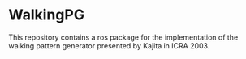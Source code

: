 # WalkingPG
This repository contains a ros package for the implementation of the walking pattern generator presented by Kajita in ICRA 2003.
